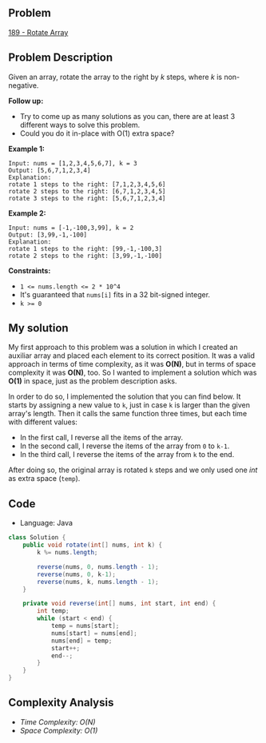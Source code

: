 
## Problem

[189 - Rotate Array](https://leetcode.com/problems/rotate-array/)

## Problem Description
Given an array, rotate the array to the right by _k_ steps, where _k_ is non-negative.

__Follow up:__
- Try to come up as many solutions as you can, there are at least 3 different ways to solve this problem.
- Could you do it in-place with O(1) extra space?

__Example 1:__
```
Input: nums = [1,2,3,4,5,6,7], k = 3
Output: [5,6,7,1,2,3,4]
Explanation:
rotate 1 steps to the right: [7,1,2,3,4,5,6]
rotate 2 steps to the right: [6,7,1,2,3,4,5]
rotate 3 steps to the right: [5,6,7,1,2,3,4]
```

__Example 2:__
```
Input: nums = [-1,-100,3,99], k = 2
Output: [3,99,-1,-100]
Explanation:
rotate 1 steps to the right: [99,-1,-100,3]
rotate 2 steps to the right: [3,99,-1,-100]
```

__Constraints:__
- `1 <= nums.length <= 2 * 10^4`
- It's guaranteed that `nums[i]` fits in a 32 bit-signed integer.
- `k >= 0`


## My solution
My first approach to this problem was a solution in which I created an auxiliar array and placed each element to its correct position. It was a valid approach in terms of time complexity, as it was __O(N)__, but in terms of space complexity it was __O(N)__, too. So I wanted to implement a solution which was __O(1)__ in space, just as the problem description asks.

In order to do so, I implemented the solution that you can find below. It starts by assigning a new value to `k`, just in case `k` is larger than the given array's length. Then it calls the same function three times, but each time with different values:

- In the first call, I reverse all the items of the array.
- In the second call, I reverse the items of the array from `0` to `k-1`.
- In the third call, I reverse the items of the array from `k` to the end.

After doing so, the original array is rotated `k` steps and we only used one _int_ as extra space (`temp`).


## Code

- Language: Java

```java
class Solution {
    public void rotate(int[] nums, int k) {
        k %= nums.length;

        reverse(nums, 0, nums.length - 1);
        reverse(nums, 0, k-1);
        reverse(nums, k, nums.length - 1);
    }

    private void reverse(int[] nums, int start, int end) {
        int temp;
        while (start < end) {
            temp = nums[start];
            nums[start] = nums[end];
            nums[end] = temp;
            start++;
            end--;
        }
    }
}
```

## Complexity Analysis

- _Time Complexity: O(N)_
- _Space Complexity: O(1)_

